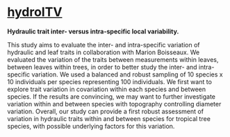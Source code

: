 # [hydroITV](https://sylvainschmitt.github.io/hydroITV/)

**Hydraulic trait inter- versus intra-specific local variability.**

This study aims to evaluate the inter- and intra-specific variation of hydraulic and leaf traits in collaboration with Marion Boisseaux. We evaluated the variation of the traits between measurements within leaves, between leaves within trees, in order to better study the inter- and intra-specific variation. We used a balanced and robust sampling of 10 species x 10 individuals per species representing 100 individuals. We first want to explore trait variation in covariation within each species and between species. If the results are convincing, we may want to further investigate variation within and between species with topography controlling diameter variation. Overall, our study can provide a first robust assessment of variation in hydraulic traits within and between species for tropical tree species, with possible underlying factors for this variation.
